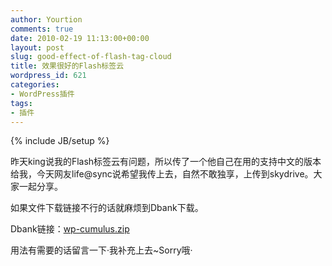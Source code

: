 ```yaml
---
author: Yourtion
comments: true
date: 2010-02-19 11:13:00+00:00
layout: post
slug: good-effect-of-flash-tag-cloud
title: 效果很好的Flash标签云
wordpress_id: 621
categories:
- WordPress插件
tags:
- 插件
---
```

{% include JB/setup %}

昨天king说我的Flash标签云有问题，所以传了一个他自己在用的支持中文的版本给我，今天网友life@sync说希望我传上去，自然不敢独享，上传到skydrive。大家一起分享。

如果文件下载链接不行的话就麻烦到Dbank下载。

Dbank链接：[wp-cumulus.zip](http://www.dbank.com/download.action?t=40&k=MzQzMDQyNDk=&pcode=LCwxMjAzODksMTIwMzg5&rnd=4)  

用法有需要的话留言一下·我补充上去~Sorry哦·
